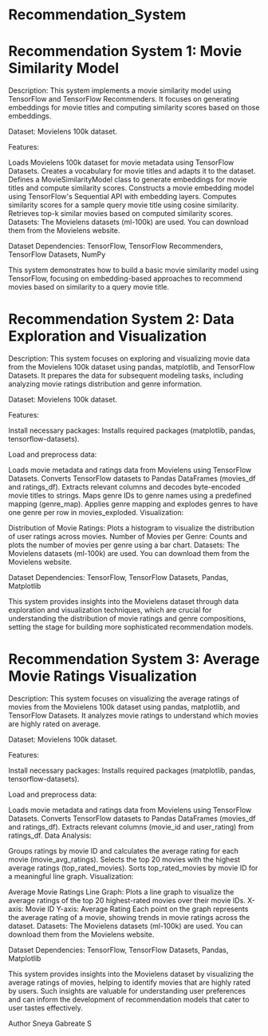# Recommendation_System
# Recommendation System 1: Movie Similarity Model
Description:
This system implements a movie similarity model using TensorFlow and TensorFlow Recommenders. It focuses on generating embeddings for movie titles and computing similarity scores based on those embeddings.

Dataset:
Movielens 100k dataset.

Features:

Loads Movielens 100k dataset for movie metadata using TensorFlow Datasets.
Creates a vocabulary for movie titles and adapts it to the dataset.
Defines a MovieSimilarityModel class to generate embeddings for movie titles and compute similarity scores.
Constructs a movie embedding model using TensorFlow's Sequential API with embedding layers.
Computes similarity scores for a sample query movie title using cosine similarity.
Retrieves top-k similar movies based on computed similarity scores.
Datasets:
The Movielens datasets (ml-100k) are used. You can download them from the Movielens website.

Dataset Dependencies:
TensorFlow, TensorFlow Recommenders, TensorFlow Datasets, NumPy

This system demonstrates how to build a basic movie similarity model using TensorFlow, focusing on embedding-based approaches to recommend movies based on similarity to a query movie title.

# Recommendation System 2: Data Exploration and Visualization
Description:
This system focuses on exploring and visualizing movie data from the Movielens 100k dataset using pandas, matplotlib, and TensorFlow Datasets. It prepares the data for subsequent modeling tasks, including analyzing movie ratings distribution and genre information.

Dataset:
Movielens 100k dataset.

Features:

Install necessary packages: Installs required packages (matplotlib, pandas, tensorflow-datasets).

Load and preprocess data:

Loads movie metadata and ratings data from Movielens using TensorFlow Datasets.
Converts TensorFlow datasets to Pandas DataFrames (movies_df and ratings_df).
Extracts relevant columns and decodes byte-encoded movie titles to strings.
Maps genre IDs to genre names using a predefined mapping (genre_map).
Applies genre mapping and explodes genres to have one genre per row in movies_exploded.
Visualization:

Distribution of Movie Ratings: Plots a histogram to visualize the distribution of user ratings across movies.
Number of Movies per Genre: Counts and plots the number of movies per genre using a bar chart.
Datasets:
The Movielens datasets (ml-100k) are used. You can download them from the Movielens website.

Dataset Dependencies:
TensorFlow, TensorFlow Datasets, Pandas, Matplotlib

This system provides insights into the Movielens dataset through data exploration and visualization techniques, which are crucial for understanding the distribution of movie ratings and genre compositions, setting the stage for building more sophisticated recommendation models.

# Recommendation System 3: Average Movie Ratings Visualization
Description:
This system focuses on visualizing the average ratings of movies from the Movielens 100k dataset using pandas, matplotlib, and TensorFlow Datasets. It analyzes movie ratings to understand which movies are highly rated on average.

Dataset:
Movielens 100k dataset.

Features:

Install necessary packages: Installs required packages (matplotlib, pandas, tensorflow-datasets).

Load and preprocess data:

Loads movie metadata and ratings data from Movielens using TensorFlow Datasets.
Converts TensorFlow datasets to Pandas DataFrames (movies_df and ratings_df).
Extracts relevant columns (movie_id and user_rating) from ratings_df.
Data Analysis:

Groups ratings by movie ID and calculates the average rating for each movie (movie_avg_ratings).
Selects the top 20 movies with the highest average ratings (top_rated_movies).
Sorts top_rated_movies by movie ID for a meaningful line graph.
Visualization:

Average Movie Ratings Line Graph: Plots a line graph to visualize the average ratings of the top 20 highest-rated movies over their movie IDs.
X-axis: Movie ID
Y-axis: Average Rating
Each point on the graph represents the average rating of a movie, showing trends in movie ratings across the dataset.
Datasets:
The Movielens datasets (ml-100k) are used. You can download them from the Movielens website.

Dataset Dependencies:
TensorFlow, TensorFlow Datasets, Pandas, Matplotlib

This system provides insights into the Movielens dataset by visualizing the average ratings of movies, helping to identify movies that are highly rated by users. Such insights are valuable for understanding user preferences and can inform the development of recommendation models that cater to user tastes effectively.

Author 
Sneya Gabreate S
